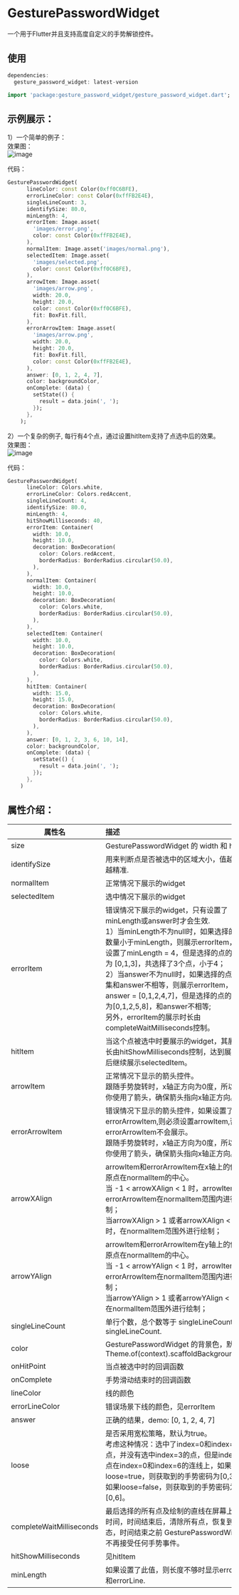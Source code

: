 # GesturePasswordWidget

一个用于Flutter并且支持高度自定义的手势解锁控件。
## 使用

```dart
dependencies:
  gesture_password_widget: latest-version
```

```dart
import 'package:gesture_password_widget/gesture_password_widget.dart';
```

## 示例展示：  
1）一个简单的例子：  
效果图：  
![image](https://github.com/LuodiJackShen/BookRepo/blob/master/gifs/simple_gesture_demo.gif)
  
代码：

```dart
GesturePasswordWidget(
      lineColor: const Color(0xff0C6BFE),
      errorLineColor: const Color(0xffFB2E4E),
      singleLineCount: 3,
      identifySize: 80.0,
      minLength: 4,
      errorItem: Image.asset(
        'images/error.png',
        color: const Color(0xffFB2E4E),
      ),
      normalItem: Image.asset('images/normal.png'),
      selectedItem: Image.asset(
        'images/selected.png',
        color: const Color(0xff0C6BFE),
      ),
      arrowItem: Image.asset(
        'images/arrow.png',
        width: 20.0,
        height: 20.0,
        color: const Color(0xff0C6BFE),
        fit: BoxFit.fill,
      ),
      errorArrowItem: Image.asset(
        'images/arrow.png',
        width: 20.0,
        height: 20.0,
        fit: BoxFit.fill,
        color: const Color(0xffFB2E4E),
      ),
      answer: [0, 1, 2, 4, 7],
      color: backgroundColor,
      onComplete: (data) {
        setState(() {
          result = data.join(', ');
        });
      },
    );
```

2）一个复杂的例子, 每行有4个点，通过设置hitItem支持了点选中后的效果。  
效果图：  
![image](https://github.com/LuodiJackShen/BookRepo/blob/master/gifs/complex_demo.gif)
  
代码：
```dart
GesturePasswordWidget(
      lineColor: Colors.white,
      errorLineColor: Colors.redAccent,
      singleLineCount: 4,
      identifySize: 80.0,
      minLength: 4,
      hitShowMilliseconds: 40,
      errorItem: Container(
        width: 10.0,
        height: 10.0,
        decoration: BoxDecoration(
          color: Colors.redAccent,
          borderRadius: BorderRadius.circular(50.0),
        ),
      ),
      normalItem: Container(
        width: 10.0,
        height: 10.0,
        decoration: BoxDecoration(
          color: Colors.white,
          borderRadius: BorderRadius.circular(50.0),
        ),
      ),
      selectedItem: Container(
        width: 10.0,
        height: 10.0,
        decoration: BoxDecoration(
          color: Colors.white,
          borderRadius: BorderRadius.circular(50.0),
        ),
      ),
      hitItem: Container(
        width: 15.0,
        height: 15.0,
        decoration: BoxDecoration(
          color: Colors.white,
          borderRadius: BorderRadius.circular(50.0),
        ),
      ),
      answer: [0, 1, 2, 3, 6, 10, 14],
      color: backgroundColor,
      onComplete: (data) {
        setState(() {
          result = data.join(', ');
        });
      },
    )
```

## 属性介绍：

| 属性名 | 描述 |
| ------ | :--- |
| size |  GesturePasswordWidget 的 width 和 height. |
| identifySize | 用来判断点是否被选中的区域大小，值越大识别越精准.    |
| normalItem   | 正常情况下展示的widget    |
| selectedItem | 选中情况下展示的widget    |
| errorItem    |  错误情况下展示的widget，只有设置了minLength或answer时才会生效. <br> 1）当minLength不为null时，如果选择的点的数量小于minLength，则展示errorItem，比如设置了minLength = 4，但是选择的点的结果集为 [0,1,3]，共选择了3个点，小于4；<br>2）当answer不为null时，如果选择的点的结果集和answer不相等，则展示errorItem，比如answer = [0,1,2,4,7]，但是选择的点的结果集为[0,1,2,5,8]，和answer不相等; <br>另外，errorItem的展示时长由completeWaitMilliseconds控制。    |
| hitItem |  当这个点被选中时要展示的widget，其展示时长由hitShowMilliseconds控制，达到展示时长后继续展示selectedItem。    |
| arrowItem | 正常情况下显示的箭头控件。<br> 跟随手势旋转时，x轴正方向为0度，所以如果你使用了箭头，确保箭头指向x轴正方向。 |
| errorArrowItem | 错误情况下显示的箭头控件，如果设置了errorArrowItem,则必须设置arrowItem,否则errorArrowItem不会展示。<br> 跟随手势旋转时，x轴正方向为0度，所以如果你使用了箭头，确保箭头指向x轴正方向。 |
| arrowXAlign | arrowItem和errorArrowItem在x轴上的偏移，原点在normalItem的中心。<br>当 -1 < arrowXAlign < 1 时，arrowItem和errorArrowItem在normalItem范围内进行绘制；<br>当arrowXAlign > 1 或者arrowXAlign < -1时，在normalItem范围外进行绘制； |
| arrowYAlign | arrowItem和errorArrowItem在y轴上的偏移，原点在normalItem的中心。<br>当 -1 < arrowYAlign < 1 时，arrowItem和errorArrowItem在normalItem范围内进行绘制；<br>当arrowYAlign > 1 或者arrowYAlign < -1时，在normalItem范围外进行绘制； |
| singleLineCount  | 单行个数，总个数等于 singleLineCount * singleLineCount.    |
| color   | GesturePasswordWidget 的背景色，默认为Theme.of(context).scaffoldBackgroundColor    |
| onHitPoint   |  当点被选中时的回调函数    |
| onComplete   |  手势滑动结束时的回调函数                |
| lineColor    |   线的颜色        |
| errorLineColor  |   错误场景下线的颜色，见errorItem                |
| answer       |  正确的结果，demo: [0, 1, 2, 4, 7]    |
| loose        |  是否采用宽松策略，默认为true。<br> 考虑这种情况：选中了index=0和index=6的点，并没有选中index=3的点，但是index=3的点在index=0和index=6的连线上，如果loose=true，则获取到的手势密码为[0,3,6]，如果loose=false，则获取到的手势密码为[0,6]。         |
| completeWaitMilliseconds   |  最后选择的所有点及绘制的直线在屏幕上展示的时间，时间结束后，清除所有点，恢复到初始状态，时间结束之前 GesturePasswordWidget 不再接受任何手势事件。   |
| hitShowMilliseconds         |   见hitItem   |
|  minLength        | 如果设置了此值，则长度不够时显示errorItem和errorLine.                 |



